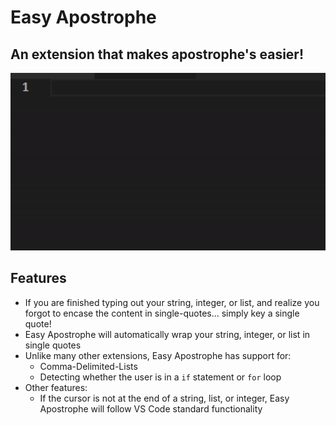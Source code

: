 # Easy Apostrophe

## An extension that makes apostrophe's easier!

![preview](images/easy_apostrophe_demo.gif)

## Features

* If you are finished typing out your string, integer, or list, and realize you forgot to encase the content in single-quotes... simply key a single quote!
* Easy Apostrophe will automatically wrap your string, integer, or list in single quotes
* Unlike many other extensions, Easy Apostrophe has support for:
  * Comma-Delimited-Lists
  * Detecting whether the user is in a `if` statement or `for` loop
* Other features:
  * If the cursor is not at the end of a string, list, or integer, Easy Apostrophe will follow VS Code standard functionality